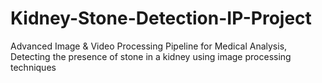 # Kidney-Stone-Detection-IP-Project
Advanced Image &amp; Video Processing Pipeline for Medical Analysis, Detecting the presence of stone in a kidney using image processing techniques
